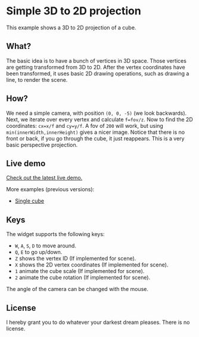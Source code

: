 # Simple 3D to 2D projection

This example shows a 3D to 2D projection of a cube.

## What?

The basic idea is to have a bunch of vertices in 3D space. Those vertices are getting transformed from 3D to 2D. After the vertex coordinates have been transformed, it uses basic 2D drawing operations, such as drawing a line, to render the scene.

## How?

We need a simple camera, with position `(0, 0, -5)` (we look backwards). Next, we iterate over every vertex and calculate `f=fov/z`. Now to find the 2D coordinates: `cx=x/f` and `cy=y/f`. A fov of `200` will work, but using `min(innerWidth,innerHeight)` gives a nicer image. Notice that there is no front or back, if you go through the cube, it just reappears. This is a very basic perspective projection.

## Live demo

[Check out the latest live demo.](https://darkeclipz.github.io/simple-3d-to-2d-projection)

More examples (previous versions):

 * [Single cube](https://darkeclipz.github.io/simple-3d-to-2d-projection/demo-single-cube.html)

## Keys

The widget supports the following keys:

 * `W`, `A`, `S`, `D` to move around.
 * `Q`, `E` to go up/down.
 * `Z` shows the vertex ID (If implemented for scene).
 * `X` shows the 2D vertex coordinates (If implemented for scene).
 * `1` animate the cube scale (If implemented for scene).
 * `2` animate the cube rotation (If implemented for scene).

 The angle of the camera can be changed with the mouse.

## License

I hereby grant you to do whatever your darkest dream pleases. There is no license.